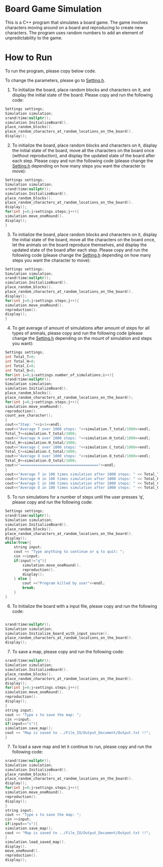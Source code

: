 # Board Game Simulation

This is a C++ program that simulates a board game. The game involves characters moving around on a board and reproducing to create new characters. The program uses random numbers to add an element of unpredictability to the game.

# How to Run

To run the program, please copy below code. 

To change the parameters, please go to [Setting.h](./Settings/Settings.h).

1. To initialize the board, place random blocks and characters on it, and display the initial state of the board. Please copy and run the following code:
```C++
Settings settings;
Simulation simulation;
srand(time(nullptr));
simulation.InitializeBoard().
place_random_blocks().
place_random_characters_at_random_locations_on_the_board().
display();
``` 
2. To initialize the board, place random blocks and characters on it, display the initial state of the board, move all the characters on the board once (without reproduction), and display the updated state of the board after each step. Please copy and run the following code (please change the [Setting.h](./Settings/Settings.h) depending on how many steps you want the character to move):

```C++
Settings settings;
Simulation simulation;
srand(time(nullptr));
simulation.InitializeBoard().
place_random_blocks().
place_random_characters_at_random_locations_on_the_board().
display();
for(int j=0;j<settings.steps;j++){
simulation.move_oneRound().
display();
}
``` 

3. To initialize the board, place random blocks and characters on it, display the initial state of the board, move all the characters on the board once, let the animals on the board reproduce themselves, and display the updated state of the board after each step. Please copy and run the following code (please change the [Setting.h](./Settings/Settings.h) depending on how many steps you want the character to move):
```C++
Settings settings;
Simulation simulation;
srand(time(nullptr));
simulation.InitializeBoard().
place_random_blocks().
place_random_characters_at_random_locations_on_the_board().
display();
for(int j=0;j<settings.steps;j++){
simulation.move_oneRound().
reproduction().
display();
}
``` 

4. To get average of amount of simulations after amount of steps for all types of animals, please copy and run the following code (please change the [Setting.h](./Settings/Settings.h) depending on the mount of simulation and steps you want):
```C++
Settings settings;
int Total_T=0;
int Total_H=0;
int Total_C=0;
int Total_O=0;
for(int i=0;i<settings.number_of_simulations;i++){
srand(time(nullptr));
Simulation simulation;
simulation.InitializeBoard().
place_random_blocks().
place_random_characters_at_random_locations_on_the_board();
for(int j=0;j<settings.steps;j++){
simulation.move_oneRound().
reproduction().
count_ave_character();
}
cout<<"Step: "<<i+1<<endl;
cout<<"Average T over 1000 steps: "<<simulation.T_total/1000<<endl;
Total_T+=simulation.T_total/1000;
cout<<"Average H over 1000 steps: "<<simulation.H_total/1000<<endl;
Total_H+=simulation.H_total/1000;
cout<<"Average C over 1000 steps: "<<simulation.C_total/1000<<endl;
Total_C+=simulation.C_total/1000;
cout<<"Average O over 1000 steps: "<<simulation.O_total/1000<<endl;
Total_O+=simulation.O_total/1000;
cout<<"===================================="<<endl;
}
cout<<"Average T in 100 times simulation after 1000 steps: " << Total_T/100<<endl;
cout<<"Average H in 100 times simulation after 1000 steps: " << Total_H/100<<endl;
cout<<"Average C in 100 times simulation after 1000 steps: " << Total_C/100<<endl;
cout<<"Average O in 100 times simulation after 1000 steps: " << Total_O/100<<endl;
``` 
5. To run simulations for a number of steps until the user presses ‘q’, please copy and run the following code:
```C++
Settings settings;
srand(time(nullptr));
Simulation simulation;
simulation.InitializeBoard().
place_random_blocks().
place_random_characters_at_random_locations_on_the_board().
display();
while(true){
    string input;
    cout << "Type anything to continue or q to quit: ";
    cin >>input;
    if(input!="q"){
        simulation.move_oneRound().
        reproduction().
        display();
    } else {
        cout <<"Program killed by user"<<endl;
        break;
    }
}
``` 
6. To Initialize the board with a input file, please copy and run the following code:
```C++

srand(time(nullptr));
Simulation simulation;
simulation.Initialize_board_with_input_source().
place_random_characters_at_random_locations_on_the_board().
display();
``` 

7. To save a map, please copy and run the following code:
```C++
srand(time(nullptr));
Simulation simulation;
simulation.InitializeBoard().
place_random_blocks().
place_random_characters_at_random_locations_on_the_board().
display();
for(int j=0;j<settings.steps;j++){
simulation.move_oneRound().
reproduction().
display();
}
string input;
cout << "Type s to save the map: ";
cin >>input;
if(input=="s"){
simulation.save_map();
cout << "Map is saved to ../File_IO/Output_Document/Output.txt !!";
}
``` 

7. To load a save map and let it continue to run, please copy and run the following code:
```C++
srand(time(nullptr));
Simulation simulation;
simulation.InitializeBoard().
place_random_blocks().
place_random_characters_at_random_locations_on_the_board().
display();
for(int j=0;j<settings.steps;j++){
simulation.move_oneRound().
reproduction().
display();
}
string input;
cout << "Type s to save the map: ";
cin >>input;
if(input=="s"){
simulation.save_map();
cout << "Map is saved to ../File_IO/Output_Document/Output.txt !!";
}
simulation.load_saved_map().
display().
move_oneRound().
reproduction().
display();
``` 